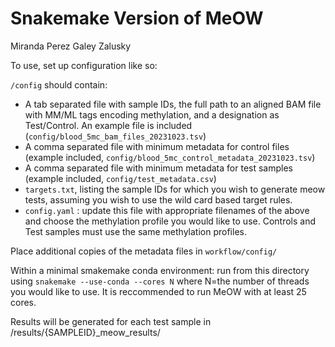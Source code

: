 # Snakemake Version of MeOW

Miranda Perez Galey Zalusky

To use, set up configuration like so:

`/config` should contain:
 -  A tab separated file with sample IDs, the full path to an aligned BAM file with MM/ML tags encoding methylation, and a designation as Test/Control. An example file is included (`config/blood_5mc_bam_files_20231023.tsv`)
 - A comma separated file with minimum metadata for control files (example included, `config/blood_5mc_control_metadata_20231023.tsv`)
 - A comma separated file with minimum metadata for test samples (example included, `config/test_metadata.csv`)
 - `targets.txt`, listing the sample IDs for which you wish to generate meow tests, assuming you wish to use the wild card based target rules.
 - `config.yaml` : update this file with appropriate filenames of the above and choose the methylation profile you would like to use. Controls and Test samples must use the same methylation profiles.

 Place additional copies of the metadata files in `workflow/config/`

Within a minimal smakemake conda environment: run from this directory using `snakemake --use-conda --cores N` where N=the number of threads you would like to use. It is reccommended to run MeOW with at least 25 cores.

Results will be generated for each test sample in /results/{SAMPLEID}_meow_results/

